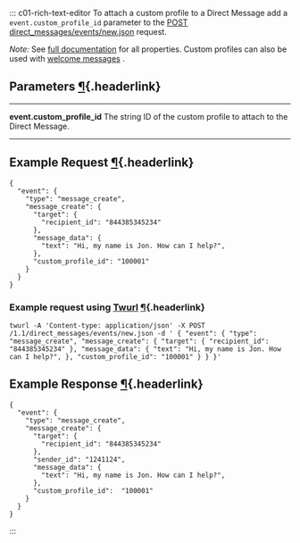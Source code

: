 <div>

::: c01-rich-text-editor
To attach a custom profile to a Direct Message add a
` event.custom_profile_id ` parameter to the [POST
direct_messages/events/new.json](/en/docs/direct-messages/sending-and-receiving/api-reference/new-event)
request.

*Note:* See [full
documentation](/en/docs/direct-messages/sending-and-receiving/api-reference/new-event)
for all properties. Custom profiles can also be used with [welcome
messages](/en/docs/direct-messages/welcome-messages/overview) .

## Parameters [¶](#parameters){.headerlink}

  ----------------------------- ----------------------------------------------------------------------
  **event.custom_profile_id**   The string ID of the custom profile to attach to the Direct Message.
  ----------------------------- ----------------------------------------------------------------------

## Example Request [¶](#example-request){.headerlink}

    {
      "event": {
        "type": "message_create",
        "message_create": {
          "target": {
            "recipient_id": "844385345234"
          },
          "message_data": {
            "text": "Hi, my name is Jon. How can I help?",
          },
          "custom_profile_id": "100001"
        }
      }
    }

### Example request using [Twurl](https://github.com/twitter/twurl) [¶](#example-request-using-twurl){.headerlink}

    twurl -A 'Content-type: application/json' -X POST /1.1/direct_messages/events/new.json -d ' { "event": { "type": "message_create", "message_create": { "target": { "recipient_id": "844385345234" }, "message_data": { "text": "Hi, my name is Jon. How can I help?", }, "custom_profile_id": "100001" } } }'

## Example Response [¶](#example-response){.headerlink}

    {
      "event": {
        "type": "message_create",
        "message_create": {
          "target": {
            "recipient_id": "844385345234"
          },
          "sender_id": "1241124",
          "message_data": {
            "text": "Hi, my name is Jon. How can I help?",
          },
          "custom_profile_id":  "100001"
        }
      }
    }
:::

</div>
